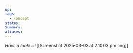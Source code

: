```yaml
---
up: 
tags:
  - concept
status: 
Summary:
aliases:
---
```

*Have a look!*
~
![[Screenshot 2025-03-03 at 2.10.03 pm.png]]